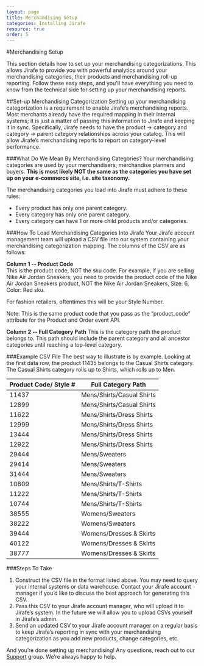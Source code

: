 ```yaml
---
layout: page
title: Merchandising Setup
categories: Installing Jirafe
resource: true
order: 5
---	
```


#Merchandising Setup

This section details how to set up your merchandising categorizations.  This allows Jirafe to provide you with powerful analytics around your merchandising categories, their products and merchandising roll-up reporting.  Follow these easy steps, and you'll have everything you need to know from the technical side for setting up your merchandising reports.


##Set-up Merchandising Categorization
Setting up your merchandising categorization is a requirement to enable Jirafe’s merchandising reports. Most merchants already have the required mapping in their internal systems; it is just a matter of passing this information to Jirafe and keeping it in sync.
Specifically, Jirafe needs to have the product -> category and category -> parent category relationships across your catalog. This will allow Jirafe’s merchandising reports to report on category-level performance.

###What Do We Mean By Merchandising Categories?
Your merchandising categories are used by your merchandisers, merchandise planners and buyers. **This is most likely NOT the same as the categories you have set up on your e-commerce site, i.e. site taxonomy.**

The merchandising categories you load into Jirafe must adhere to these rules:

* Every product has only one parent category.
* Every category has only one parent category.
* Every category can have 1 or more child products and/or categories.

###How To Load Merchandising Categories Into Jirafe
Your Jirafe account management team will upload a CSV file into our system containing your merchandising categorization mapping. The columns of the CSV are as follows:

**Column 1 -- Product Code**  
This is the product code, NOT the sku code. For example, if you are selling Nike Air Jordan Sneakers, you need to provide the product code of the Nike Air Jordan Sneakers product, NOT the Nike Air Jordan Sneakers, Size: 6, Color: Red sku.

For fashion retailers, oftentimes this will be your Style Number.

Note: This is the same product code that you pass as the “product_code” attribute for the Product and Order event API.

**Column 2 -- Full Category Path**
This is the category path the product belongs to. This path should include the parent category and all ancestor categories until reaching a top-level category.

###Example CSV File
The best way to illustrate is by example. Looking at the first data row, the product 11435 belongs to the Casual Shirts category. The Casual Shirts category rolls up to Shirts, which rolls up to Men.

Product Code/ Style # | Full Category Path |
------------ | ------------- 
11437 | Mens/Shirts/Casual Shirts |
12899 | Mens/Shirts/Casual Shirts |
11622 | Mens/Shirts/Dress Shirts |
12999 | Mens/Shirts/Dress Shirts |
13444 | Mens/Shirts/Dress Shirts |
12922 | Mens/Shirts/Dress Shirts |
29444 | Mens/Sweaters |
29414 | Mens/Sweaters |
31444 | Mens/Sweaters |
10609 | Mens/Shirts/T-Shirts |
11222 | Mens/Shirts/T-Shirts |
10744 | Mens/Shirts/T-Shirts |
38555 | Womens/Sweaters |
38222 | Womens/Sweaters |
39444 | Womens/Dresses & Skirts |
40122 | Womens/Dresses & Skirts |
38777 | Womens/Dresses & Skirts |

###Steps To Take
1. Construct the CSV file in the format listed above. You may need to query your internal systems or data warehouse. Contact your Jirafe account manager if you’d like to discuss the best approach for generating this CSV.
2. Pass this CSV to your Jirafe account manager, who will upload it to Jirafe’s system. In the future we will allow you to upload CSVs yourself in Jirafe’s admin.
3. Send an updated CSV to your Jirafe account manager on a regular basis to keep Jirafe’s reporting in sync with your merchandising categorization as you add new products, change categories, etc.

And you’re done setting up merchandising!  Any questions, reach out to our [Support](mailto:support@jirafe.com "Jirafe Support") group.  We’re always happy to help.